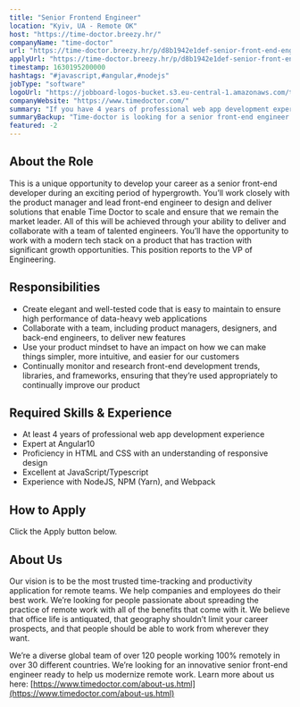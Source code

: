 ```yaml
---
title: "Senior Frontend Engineer"
location: "Kyiv, UA - Remote OK"
host: "https://time-doctor.breezy.hr/"
companyName: "time-doctor"
url: "https://time-doctor.breezy.hr/p/d8b1942e1def-senior-front-end-engineer"
applyUrl: "https://time-doctor.breezy.hr/p/d8b1942e1def-senior-front-end-engineer/apply"
timestamp: 1630195200000
hashtags: "#javascript,#angular,#nodejs"
jobType: "software"
logoUrl: "https://jobboard-logos-bucket.s3.eu-central-1.amazonaws.com/time-doctor"
companyWebsite: "https://www.timedoctor.com/"
summary: "If you have 4 years of professional web app development experience, Time-doctor is looking for someone with your knowledge."
summaryBackup: "Time-doctor is looking for a senior front-end engineer that has #javascript, #angular, #nodejs."
featured: -2
---
```


## About the Role

This is a unique opportunity to develop your career as a senior front-end developer during an exciting period of hypergrowth. You’ll work closely with the product manager and lead front-end engineer to design and deliver solutions that enable Time Doctor to scale and ensure that we remain the market leader. All of this will be achieved through your ability to deliver and collaborate with a team of talented engineers. You’ll have the opportunity to work with a modern tech stack on a product that has traction with significant growth opportunities. This position reports to the VP of Engineering.

## Responsibilities

*   Create elegant and well-tested code that is easy to maintain to ensure high performance of data-heavy web applications
*   Collaborate with a team, including product managers, designers, and back-end engineers, to deliver new features
*   Use your product mindset to have an impact on how we can make things simpler, more intuitive, and easier for our customers
*   Continually monitor and research front-end development trends, libraries, and frameworks, ensuring that they’re used appropriately to continually improve our product

## Required Skills & Experience

*   At least 4 years of professional web app development experience
*   Expert at Angular10
*   Proficiency in HTML and CSS with an understanding of responsive design
*   Excellent at JavaScript/Typescript
*   Experience with NodeJS, NPM (Yarn), and Webpack

## How to Apply

Click the Apply button below.

## About Us

Our vision is to be the most trusted time-tracking and productivity application for remote teams. We help companies and employees do their best work. We’re looking for people passionate about spreading the practice of remote work with all of the benefits that come with it. We believe that office life is antiquated, that geography shouldn’t limit your career prospects, and that people should be able to work from wherever they want.

We’re a diverse global team of over 120 people working 100% remotely in over 30 different countries. We’re looking for an innovative senior front-end engineer ready to help us modernize remote work. Learn more about us here: [https://www.timedoctor.com/about-us.html](https://www.timedoctor.com/about-us.html)
